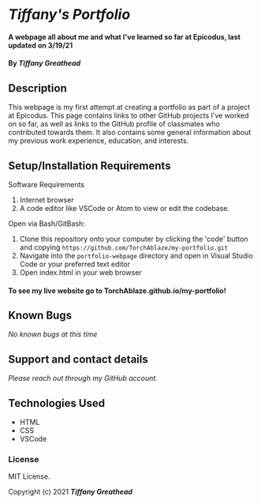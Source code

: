 # _Tiffany's Portfolio_

#### A webpage all about me and what I've learned so far at Epicodus, last updated on 3/19/21

#### By _**Tiffany Greathead**_

## Description

This webpage is my first attempt at creating a portfolio as part of a project at Epicodus. This page contains links to other GitHub projects I've worked on so far, as well as links to the GitHub profile of classmates who contributed towards them. It also contains some general information about my previous work experience, education, and interests.

## Setup/Installation Requirements

Software Requirements

1.  Internet browser
2.  A code editor like VSCode or Atom to view or edit the codebase.

Open via Bash/GitBash:

1.  Clone this repository onto your computer by clicking the 'code' button and copying `https://github.com/TorchAblaze/my-portfolio.git`
2.  Navigate into the `portfolio-webpage` directory and open in Visual Studio Code or your preferred text editor
3.  Open index.html in your web browser

#### To see my live website go to TorchAblaze.github.io/my-portfolio!

## Known Bugs

_No known bugs at this time_

## Support and contact details

_Please reach out through my GitHub account._

## Technologies Used

- HTML
- CSS
- VSCode

### License

MIT License.

Copyright (c) 2021 **_Tiffany Greathead_**
